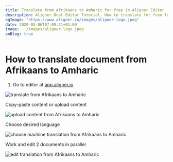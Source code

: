 ```yaml
---
title: Translate from Afrikaans to Amharic for free in Aligner Editor
description: Aligner Dual Editor Tutorial. How to translate for free from Afrikaans to Amharic. Aligner is multilingual document management platform. 
ogImage: "https://www.aligner.io/images/aligner-logo.jpeg"
date: 2020-05-06T07:09:21+03:00
image: ../images/aligner-logo.jpeg
onBlog: true
---
```


# How to translate document from Afrikaans to Amharic

1. Go to editor at [app.aligner.io](https://app.aligner.io "Aligner App web page")

![translate from Afrikaans to Amharic](../aligner-blank-editor.jpeg "translate from Afrikaans to Amharic")

Copy-paste content or upload content

![upload content from Afrikaans to Amharic](../aligner-uploaded-document.jpeg "upload content from Afrikaans to Amharic")

Choose desired language

![choose machine translation from Afrikaans to Amharic](../aligner-language-dropdown.jpeg "choose machine translation from Afrikaans to Amharic")

Work and edit 2 documents in parallel

![edit translation from Afrikaans to Amharic](../aligner-double-sitded-editor.jpeg "edit translation from Afrikaans to Amharic")

